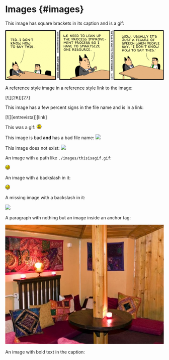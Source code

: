 # Images {#images}

This image has square brackets in its caption and is a gif:

![Hi, I am square []](images/gifimage.gif)

A reference style image in a reference style link to the image:

[![][26]][27]

This image has a few percent signs in the file name and is in a link:

[![][entrevista]][link]

This was a gif: ![](images/thisisagif.gif)

This image is bad **and** has a bad file name: ![](images/10.100.jpg)

This image does not exist: ![](images/doesnotexist.png)

An image with a path like `./images/thisisagif.gif`:

![](./images/thisisagif.gif)

An image with a backslash in it:

![](images\thisisagif.gif)

A missing image with a backslash in it:

![](images\foooooo.png)

A paragraph with nothing but an image inside an anchor tag:

[![](images/25mic.jpg)](http://example2.com)

An image with bold text in the caption:
